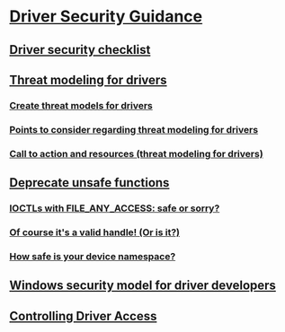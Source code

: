 # [Driver Security Guidance](index.md)
## [Driver security checklist](driver-security-checklist.md)
## [Threat modeling for drivers](threat-modeling-for-drivers.md)
### [Create threat models for drivers](threat-models-for-drivers-create.md)
### [Points to consider regarding threat modeling for drivers](threat-modeling-for-drivers-points-to-consider.md)
### [Call to action and resources (threat modeling for drivers)](threat-modeling-for-drivers-call-to-action.md)
## [Deprecate unsafe functions](deprecate-unsafe-functions.md)
### [IOCTLs with FILE_ANY_ACCESS: safe or sorry?](ioctls-with-file-any-access--safe-or-sorry-.md)
### [Of course it's a valid handle! (Or is it?)](of-course-it-s-a-valid-handle---or-is-it--.md)
### [How safe is your device namespace?](how-safe-is-your-device-namespace-.md)
## [Windows security model for driver developers](windows-security-model.md)
## [Controlling Driver Access](controlling-driver-access.md)


